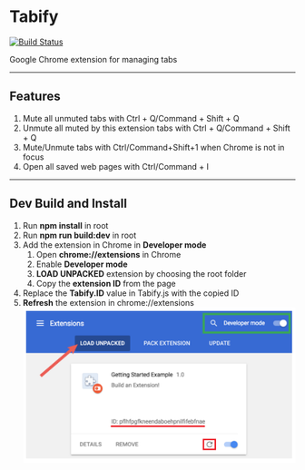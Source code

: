 # Tabify
[![Build Status](https://travis-ci.org/vstaykov/Tabify.svg?branch=master)](https://travis-ci.org/vstaykov/Tabify)

Google Chrome extension for managing tabs
***

## Features
1. Mute all unmuted tabs with Ctrl + Q/Command + Shift + Q
2. Unmute all muted by this extension tabs with Ctrl + Q/Command + Shift + Q
3. Mute/Unmute tabs with Ctrl/Command+Shift+1 when Chrome is not in focus
4. Open all saved web pages with Ctrl/Command + I
***

## Dev Build and Install
1. Run **npm install** in root
2. Run **npm run build:dev** in root
3. Add the extension in Chrome in **Developer mode**
   1. Open **chrome://extensions** in Chrome
   2. Enable **Developer mode**
   3. **LOAD UNPACKED** extension by choosing the root folder
   4. Copy the **extension ID** from the page
4. Replace the **Tabify.ID** value in Tabify.js with the copied ID
5. **Refresh** the extension in chrome://extensions
![alt text](images/chrome_extensions.png "chrome://extensions")
